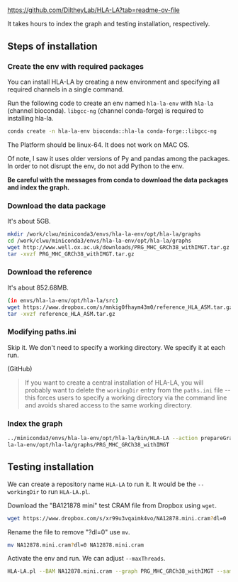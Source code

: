 # 


https://github.com/DiltheyLab/HLA-LA?tab=readme-ov-file

It takes hours to index the graph and testing installation, respectively.



## Steps of installation

### Create the env with required packages

You can install HLA-LA by creating a new environment and specifying all required channels in a single command.

Run the following code to create an env named `hla-la-env` with `hla-la` (channel bioconda). `libgcc-ng` (channel conda-forge) is required to installing hla-la.

```bash
conda create -n hla-la-env bioconda::hla-la conda-forge::libgcc-ng
```

The Platform should be linux-64. It does not work on MAC OS.

Of note, I saw it uses older versions of Py and pandas among the packages. In order to not disrupt the env, do not add Python to the env.

**Be careful with the messages from conda to download the data packages and index the graph.**

### Download the data package

It's about 5GB.

```bash
mkdir /work/clwu/miniconda3/envs/hla-la-env/opt/hla-la/graphs
cd /work/clwu/miniconda3/envs/hla-la-env/opt/hla-la/graphs
wget http://www.well.ox.ac.uk/downloads/PRG_MHC_GRCh38_withIMGT.tar.gz
tar -xvzf PRG_MHC_GRCh38_withIMGT.tar.gz
```

### Download the reference

It's about 852.68MB.

```bash
(in envs/hla-la-env/opt/hla-la/src)
wget https://www.dropbox.com/s/mnkig0fhaym43m0/reference_HLA_ASM.tar.gz
tar -xvzf reference_HLA_ASM.tar.gz
```

### Modifying paths.ini

Skip it. We don't need to specify a working directory. We specify it at each run.

(GitHub)
> If you want to create a central installation of HLA-LA, you will probably want to delete the `workingDir` entry from the `paths.ini` file -- this forces users to specify a working directory via the command line and avoids shared access to the same working directory.

### Index the graph

```bash
../miniconda3/envs/hla-la-env/opt/hla-la/bin/HLA-LA --action prepareGraph --PRG_graph_dir /work/clwu/miniconda3/envs/h
la-la-env/opt/hla-la/graphs/PRG_MHC_GRCh38_withIMGT
```

## Testing installation

We can create a repository name `HLA-LA` to run it. It would be the `--workingDir` to run `HLA-LA.pl`.

Download the "BA121878 mini" test CRAM file from Dropbox using `wget`.

```bash
wget https://www.dropbox.com/s/xr99u3vqaimk4vo/NA12878.mini.cram?dl=0
```

Rename the file to remove "?dl=0" use `mv`.

```bash
mv NA12878.mini.cram?dl=0 NA12878.mini.cram
```

Activate the env and run. We can adjust `--maxThreads`.

```bash
HLA-LA.pl --BAM NA12878.mini.cram --graph PRG_MHC_GRCh38_withIMGT --sampleID NA12878 --maxThreads 7 --workingDir /work/clwu/HLA-LA/
```
